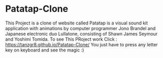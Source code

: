 # Patatap-Clone
This Project is a clone of website called Patatap is a visual sound kit application with animations by computer programmer Jono Brandel and Japanese electronic duo Lullatone, consisting of Shawn James Seymour and Yoshimi Tomida.
To see This PRoject work Click : https://tanzgr8.github.io/Patatap-Clone/ 
You just have to press any letter key on keyboard and see the magic :)

